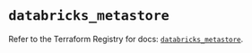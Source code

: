 # `databricks_metastore`

Refer to the Terraform Registry for docs: [`databricks_metastore`](https://registry.terraform.io/providers/databricks/databricks/1.36.3/docs/resources/metastore).
